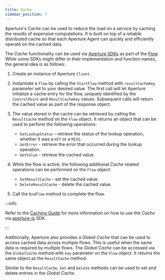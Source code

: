 ```yaml
---
title: Cache
sidebar_position: 7
---
```


Aperture's _Cache_ can be used to reduce the load on a service by caching the
results of expensive computations. It is built on top of a reliable distributed
cache so that each Aperture Agent can quickly and efficiently operate on the
cached data.

The _Cache_ functionality can be used via [Aperture SDKs][skds] as part of the
[Flow][flow-label]. While some SDKs might differ in their implementation and
function names, the general idea is as follows:

1. Create an instance of Aperture `Client`.
2. Instantiate a `Flow` by calling the `StartFlow` method with `resultCacheKey`
   parameter set to your desired value. The first call will let Aperture
   initialize a cache entry for the flow, uniquely identified by the
   `ControlPoint` and `ResultCacheKey` values. Subsequent calls will return the
   cached value as part of the response object.
3. The value stored in the cache can be retrieved by calling the `ResultCache`
   method on the `Flow` object. It returns an object that can be used to perform
   the following operations:

   - `GetLookupStatus` - retrieve the status of the lookup operation, whether it
     was a `HIT` or a `MISS`.
   - `GetError` - retrieve the error that occurred during the lookup operation.
   - `GetValue` - retrieve the cached value.

4. While the flow is active, the following additional _Cache_ related operations
   can be performed on the `Flow` object:

   - `SetResultCache` - set the cached value.
   - `DeleteResultCache` - delete the cached value.

5. Call the `EndFlow` method to complete the flow.

:::info

Refer to the [Caching Guide][guide] for more information on how to use the
_Cache_ via [aperture-js][aperture-js] SDK.

:::

Additionally, Aperture also provides a _Global Cache_ that can be used to access
cached data across multiple flows. This is useful when the same data is required
by multiple flows. The _Global Cache_ can be accessed via the `GlobalCache`
method with `key` parameter on the `Flow` object. It returns the same object as
the `ResultCache` method.

Similar to the `ResultCache`, `Set` and `Delete` methods can be used to set and
delete entries in the _Global Cache_.

[skds]: /sdk/sdk.md
[flow-label]: /concepts/flow-label.md
[guide]: /guides/caching.md
[aperture-js]: https://github.com/fluxninja/aperture-js
